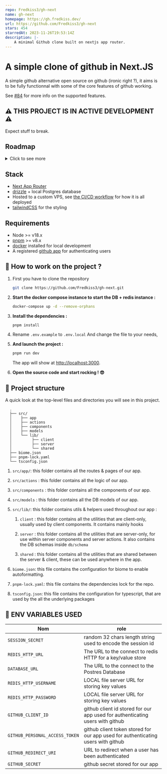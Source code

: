 ```yaml
---
repo: Fredkiss3/gh-next
name: gh-next
homepage: https://gh.fredkiss.dev/
url: https://github.com/Fredkiss3/gh-next
stars: 454
starredAt: 2023-11-26T19:53:14Z
description: |-
    A minimal Github clone built on nextjs app router.
---
```


# A simple clone of github in Next.JS

A simple github alternative open source on github (ironic right ?), it aims is to be fully functionnal with some of the core features of github working.

See [#84](https://github.com/Fredkiss3/gh-next/issues/84) for more info on the supported features.

## ⚠️ THIS PROJECT IS IN ACTIVE DEVELOPMENT ⚠️

Expect stuff to break.

## Roadmap

<details>
<summary>Click to see more</summary>

- [x] Login/Logout
- [x] HomePage (README content)
- [x] Responsive Layout
- [x] Settings page for toggling theme
- [x] Stargazers Page
- [x] See Profile informations
  - [x] Update username
  - [x] Change theme
  - [ ] User detail page
- [x] Issues List page
  - [x] Search & filter issues by author, label, assignee, closed/open, title, mentions, etc. (Inspiration: https://github.com/openstatusHQ/openstatus, https://docs.github.com/en/issues/tracking-your-work-with-issues/filtering-and-searching-issues-and-pull-requests)
- [ ] New issue page
  - [ ] Issue CRUD (by the author only)
  - [ ] Comments CRUD
  - [ ] Mentions
  - [ ] Issue Popovers (for previewing issues)
  - [ ] Linking between issues
  - [ ] Assign & self assign issues
- [ ] OpenGraph
  - [ ] landing (inspiration: https://github.com/trpc/trpc/blob/main/www/og-image/pages/api/landing.tsx)
  - [ ] Per repository
  - [ ] Per user
  - [ ] Per Issue (inspiration: https://opengraph.githubassets.com/101e5bdeef8e959c800fab2aef88eef0b01b15d883e3e17c990bde8dfd67d6b3/trpc/trpc/issues/4306)
- [ ] Labels CRUD (can only add or update labels, no deleting)
- [ ] Notifications page
  - [ ] Notifications badge (Inspiration: https://gist.github.com/Fredkiss3/ab918aee3977d681f0508537a44838c0, https://github.com/Fredkiss3/bunrest)
  - [ ] Notifications for issues subscriptions
  - [ ] Notifications for mentions
  - [ ] Notifications for issue statuses
  - [ ] Filter notifications by status, title, closed, etc.
  - [ ] Mark as done, unsubscribe
- [ ] files hosting for repos (with a storage limit)
  - [ ] file browsing UI
  - [ ] file searching
- [ ] Repository list
  - [ ] list of repos
  - [ ] search for repos
- [ ] Git web UI
  - [ ] commit history
  - [ ] time travel
  - [ ] support `git push` and `git remote` commands
- [ ] issue kanban board (like github projects), to close an issue either with a commit or from the UI
- [ ] CI/CD
  - [ ] running CI with docker, we can take inspiration from gitlab

</details>

## Stack

- [Next App Router](https://nextjs.org/docs/app)
- [drizzle](https://orm.drizzle.team/) + local Postgres database
- Hosted to a custom VPS, see [the CI/CD workflow](./.github/workflows/deploy-to-vps.yaml) for how it is all deployed
- [tailwindCSS](https://tailwindcss.com/) for the styling

## Requirements

- Node >= v18.x
- [pnpm](https://pnpm.io/installation) >= v8.x
- [docker](https://docs.docker.com/engine/install/) installed for local development
- A registered [github app](https://docs.github.com/en/apps/creating-github-apps/registering-a-github-app/registering-a-github-app) for authenticating users

## 🚀 How to work on the project ?

1. First you have to clone the repository

   ```bash
   git clone https://github.com/Fredkiss3/gh-next.git
   ```

2. **Start the docker compose instance to start the DB + redis instance :**

   ```bash
   docker-compose up -d --remove-orphans
   ```

3. **Install the dependencies :**

   ```bash
   pnpm install
   ```

4. Rename `.env.example` to `.env.local` And change the file to your needs,

5. **And launch the project :**

   ```bash
   pnpm run dev
   ```

   The app will show at <http://localhost:3000>.

6. **Open the source code and start rocking ! 😎**

## 🧐 Project structure

A quick look at the top-level files and directories you will see in this project.

```plaintext
  .
  ├── src/
  │    ├── app
  │    ├── actions
  │    ├── components
  │    ├── models
  │    └── lib/
  │         ├── client
  │         ├── server
  │         └── shared
  ├── biome.json
  ├── pnpm-lock.yaml
  └── tsconfig.json
```

1. `src/app/`: this folder contains all the routes & pages of our app.

2. `src/actions` : this folder contains all the logic of our app.

3. `src/components` : this folder contains all the components of our app.

4. `src/models` : this folder contains all the DB models of our app.

5. `src/lib/`: this folder contains utils & helpers used throughout our app :

   1. `client` : this folder contains all the utilities that are client-only, usually used by client components. It contains mainly hooks

   2. `server` : this folder contains all the utilities that are server-only, for use within server components and server actions. It also contains the DB schemas inside `db/schema`

   3. `shared` : this folder contains all the utilities that are shared between the server & client, these can be used anywhere in the app. 

6. `biome.json`: this file contains the configuration for biome to enable autoformatting.

7. `pnpm-lock.yaml`: this file contains the dependencies lock for the repo.

8. `tsconfig.json`: this file contains the configuration for typescript, that are used by the all the underlying packages

## 🍳 ENV VARIABLES USED

| Nom                            | role                                                                             |
| ------------------------------ | -------------------------------------------------------------------------------- |
| `SESSION_SECRET`               | random 32 chars length string used to encode the session id                      |
| `REDIS_HTTP_URL`               | The URL to the connect to redis HTTP for a key/value store                       |
| `DATABASE_URL`                 | The URL to the connect to the Postres Database                                   |
| `REDIS_HTTP_USERNAME`          | LOCAL file server URL for storing key values                                     |
| `REDIS_HTTP_PASSWORD`          | LOCAL file server URL for storing key values                                     |
| `GITHUB_CLIENT_ID`             | github client id stored for our app used for authenticating users with github    |
| `GITHUB_PERSONAL_ACCESS_TOKEN` | github client token stored for our app used for authenticating users with github |
| `GITHUB_REDIRECT_URI`          | URL to redirect when a user has been authenticated                               |
| `GITHUB_SECRET`                | github secret stored for our app                                                 |

